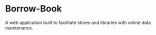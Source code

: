 # Borrow-Book
 A web application built to facilitate stores and libraries with online data maintenance.
